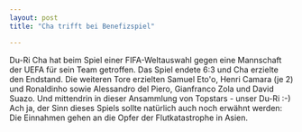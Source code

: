 ```yaml
---
layout: post
title: "Cha trifft bei Benefizspiel"

---
```


Du-Ri Cha hat beim Spiel einer FIFA-Weltauswahl gegen eine Mannschaft der UEFA für sein Team getroffen. Das Spiel endete 6:3 und Cha erzielte den Endstand. Die weiteren Tore erzielten Samuel Eto'o, Henri Camara (je 2) und Ronaldinho sowie Alessandro del Piero, Gianfranco Zola und David Suazo. Und mittendrin in dieser Ansammlung von Topstars - unser Du-Ri :-) Ach ja, der Sinn dieses Spiels sollte natürlich auch noch erwähnt werden: Die Einnahmen gehen an die Opfer der Flutkatastrophe in Asien.


